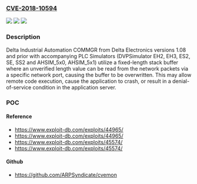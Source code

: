 ### [CVE-2018-10594](https://cve.mitre.org/cgi-bin/cvename.cgi?name=CVE-2018-10594)
![](https://img.shields.io/static/v1?label=Product&message=Delta%20Industrial%20Automation%20COMMGR%20and%20accompanying%20PLC%20Simulators%20(DVPSimulator%20EH2%2C%20EH3%2C%20ES2%2C%20SE%2C%20SS2%20and%20AHSIM_5x0%2C%20AHSIM_5x1)&color=blue)
![](https://img.shields.io/static/v1?label=Version&message=n%2Fa&color=blue)
![](https://img.shields.io/static/v1?label=Vulnerability&message=STACK-BASED%20BUFFER%20OVERFLOW%20CWE-121&color=brighgreen)

### Description

Delta Industrial Automation COMMGR from Delta Electronics versions 1.08 and prior with accompanying PLC Simulators (DVPSimulator EH2, EH3, ES2, SE, SS2 and AHSIM_5x0, AHSIM_5x1) utilize a fixed-length stack buffer where an unverified length value can be read from the network packets via a specific network port, causing the buffer to be overwritten. This may allow remote code execution, cause the application to crash, or result in a denial-of-service condition in the application server.

### POC

#### Reference
- https://www.exploit-db.com/exploits/44965/
- https://www.exploit-db.com/exploits/44965/
- https://www.exploit-db.com/exploits/45574/
- https://www.exploit-db.com/exploits/45574/

#### Github
- https://github.com/ARPSyndicate/cvemon

